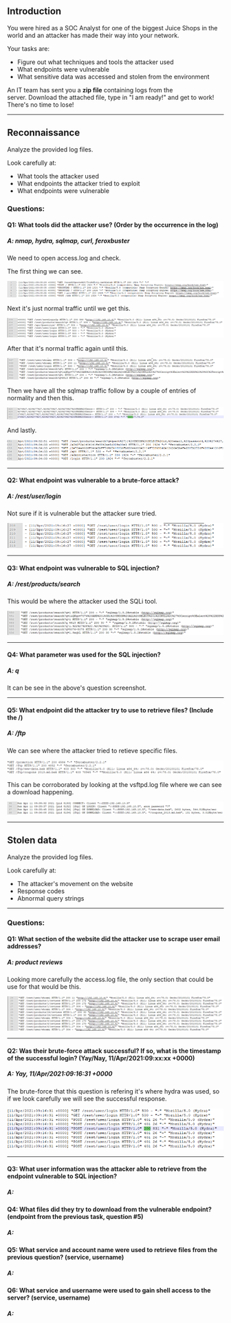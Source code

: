 
## **Introduction**

You were hired as a SOC Analyst for one of the biggest Juice Shops in the world and an attacker has made their way into your network. 

Your tasks are:

- Figure out what techniques and tools the attacker used
- What endpoints were vulnerable
- What sensitive data was accessed and stolen from the environment  

An IT team has sent you a **zip file** containing logs from the server. Download the attached file, type in "I am ready!" and get to work! There's no time to lose!

___

## **Reconnaissance**

Analyze the provided log files.

Look carefully at:

- What tools the attacker used
- What endpoints the attacker tried to exploit
- What endpoints were vulnerable

### Questions: 

#### Q1: What tools did the attacker use? (Order by the occurrence in the log)

##### A: nmap, hydra, sqlmap, curl, feroxbuster

We need to open access.log and check.

The first thing we can see.

![](../Img/Pasted%20image%2020251010000522.png)

Next it's just normal traffic until we get this.

![](../Img/Pasted%20image%2020251010000624.png)

After that it's normal traffic again until this.

![](../Img/Pasted%20image%2020251010000708.png)

Then we have all the sqlmap traffic follow by a couple of entries of normality and then this.

![](../Img/Pasted%20image%2020251010000838.png)

And lastly.

![](../Img/Pasted%20image%2020251010000907.png)

___

#### Q2: What endpoint was vulnerable to a brute-force attack?

##### A: /rest/user/login

Not sure if it is vulnerable but the attacker sure tried.

![](../Img/Pasted%20image%2020251010002039.png)

___

#### Q3: What endpoint was vulnerable to SQL injection?

##### A: /rest/products/search

This would be where the attacker used the SQLi tool.

![](../Img/Pasted%20image%2020251010002210.png)

___

#### Q4: What parameter was used for the SQL injection?

##### A: q

It can be see in the above's question screenshot.

___

#### Q5: What endpoint did the attacker try to use to retrieve files? (Include the /)

##### A: /ftp

We can see where the attacker tried to retieve specific files.

![](../Img/Pasted%20image%2020251010002619.png)

This can be corroborated by looking at the vsftpd.log file where we can see a download happening.

![](../Img/Pasted%20image%2020251010002747.png)

___

## Stolen data

Analyze the provided log files.

Look carefully at:  

- The attacker's movement on the website
- Response codes
- Abnormal query strings

___

### Questions:

#### Q1: What section of the website did the attacker use to scrape user email addresses?

##### A: product reviews

Looking more carefully the access.log file, the only section that could be use for that would be this.

![](../Img/Pasted%20image%2020251010003650.png)

___

#### Q2: Was their brute-force attack successful? If so, what is the timestamp of the successful login? (Yay/Nay, 11/Apr/2021:09:xx:xx +0000)

##### A: Yay, 11/Apr/2021:09:16:31 +0000

The brute-force that this question is refering it's where hydra was used, so if we look carefully we will see the successful response.

![](../Img/Pasted%20image%2020251010003925.png)

___

#### Q3: What user information was the attacker able to retrieve from the endpoint vulnerable to SQL injection?

##### A: 



#### Q4: What files did they try to download from the vulnerable endpoint? (endpoint from the previous task, question #5)

##### A: 

#### Q5: What service and account name were used to retrieve files from the previous question? (service, username)

##### A: 

#### Q6: What service and username were used to gain shell access to the server? (service, username)

##### A: 

